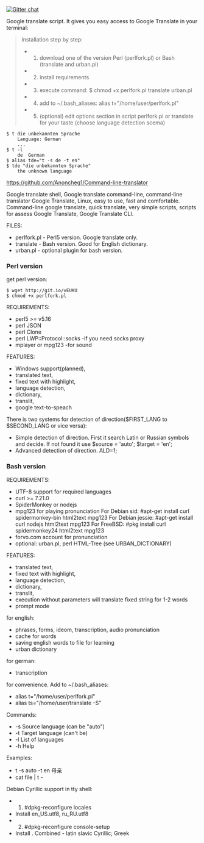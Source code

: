 [![Gitter chat](https://badges.gitter.im/cli/sonews.png)](https://gitter.im/Anoncheg1/Command-line-translator)

Google translate script. It gives you easy access to Google Translate in your terminal:

>Installation step by step:
>- 1) download one of the version Perl (perlfork.pl) or Bash (translate and urban.pl)
>- 2) install requirements
>- 3) execute command: $ chmod +x perlfork.pl translate urban.pl
>- 4) add to ~/.bash_aliases: alias t="/home/user/perlfork.pl"
>- 5) (optional) edit options section in script perlfork.pl or translate for your taste (choose language detection scema)

```
$ t die unbekannten Sprache
	Language: German
	...
$ t -l
	de	German
$ alias tde="t -s de -t en"
$ tde "die unbekannten Sprache"
	the unknown language
```

https://github.com/Anoncheg1/Command-line-translator

Google translate shell, Google translate command-line, command-line translator Google Translate, Linux, easy to use, fast and comfortable.
Command-line google translate, quick translate, very simple scripts, scripts for assess Google Translate, Google Translate CLI.

FILES:
- perlfork.pl - Perl5 version. Google translate only.
- translate - Bash version. Good for English dictionary.
- urban.pl - optional plugin for bash version.

### Perl version
get perl version:

    $ wget http://git.io/vEUKU
    $ chmod +x perlfork.pl

REQUIREMENTS:
- perl5 >= v5.16
- perl JSON
- perl Clone
- perl LWP::Protocol::socks -if you need socks proxy
- mplayer or mpg123 -for sound

FEATURES:
  - Windows support(planned),
  - translated text,
  - fixed text with highlight,
  - language detection,
  - dictionary,
  - translit,
  - google text-to-speach

There is two systems for detection of direction($FIRST_LANG to $SECOND_LANG or vice versa):
- Simple detection of direction. First it search Latin or Russian symbols and decide. If not found it use $source = 'auto'; $target = 'en';
- Advanced detection of direction. ALD=1;

###  Bash version

REQUIREMENTS:
- UTF-8 support for required languages
- curl >= 7.21.0
- SpiderMonkey or nodejs
- mpg123 for playing pronunciation
For Debian sid: #apt-get install curl spidermonkey-bin html2text mpg123
For Debian jessie: #apt-get install curl nodejs html2text mpg123
For FreeBSD: #pkg install curl spidermonkey24 html2text mpg123
- forvo.com account for pronunciation
- optional: urban.pl, perl HTML-Tree (see URBAN_DICTIONARY)

FEATURES:
  - translated text,
  - fixed text with highlight,
  - language detection,
  - dictionary,
  - translit,
  - execution without parameters will translate fixed string for 1-2 words
  - prompt mode
  
for english: 
- phrases, forms, ideom, transcription, audio pronunciation
- cache for words
- saving english words to file for learning
- urban dictionary

for german:
- transcription

for convenience. Add to ~/.bash_aliases:
- alias t="/home/user/perlfork.pl"
- alias ts="/home/user/translate -S"

Commands:
- -s Source language (can be "auto")
- -t Target language (can't be)
- -l List of languages
- -h Help

Examples:
- t -s auto -t en 母亲
- cat file | t -

Debian Cyrillic support in tty shell:
- 1)	#dpkg-reconfigure locales
- Install en_US.utf8, ru_RU.utf8
- 2)  #dpkg-reconfigure console-setup
- Install . Combined - latin slavic Cyrillic; Greek